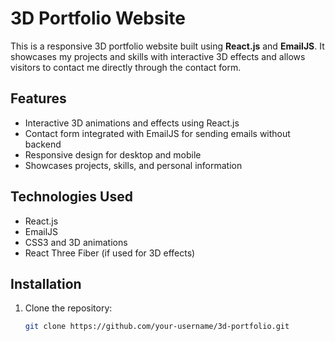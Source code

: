 # 3D Portfolio Website

This is a responsive 3D portfolio website built using **React.js** and **EmailJS**. It showcases my projects and skills with interactive 3D effects and allows visitors to contact me directly through the contact form.

## Features

- Interactive 3D animations and effects using React.js  
- Contact form integrated with EmailJS for sending emails without backend  
- Responsive design for desktop and mobile  
- Showcases projects, skills, and personal information

## Technologies Used

- React.js  
- EmailJS  
- CSS3 and 3D animations  
- React Three Fiber (if used for 3D effects)  

## Installation

1. Clone the repository:  
   ```bash
   git clone https://github.com/your-username/3d-portfolio.git
